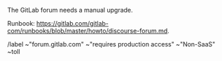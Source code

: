 The GitLab forum needs a manual upgrade.

Runbook: https://gitlab.com/gitlab-com/runbooks/blob/master/howto/discourse-forum.md.

/label ~"forum.gitlab.com" ~"requires production access" ~"Non\-SaaS" ~toll

